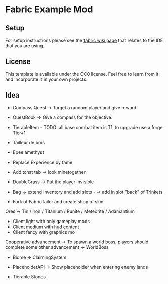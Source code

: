 # Fabric Example Mod

## Setup

For setup instructions please see the [fabric wiki page](https://fabricmc.net/wiki/tutorial:setup) that relates to the IDE that you are using.

## License

This template is available under the CC0 license. Feel free to learn from it and incorporate it in your own projects.

## Idea
- Compass Quest -> Target a random player and give reward
- QuestBook -> Give a compass for the objective.
- TierableItem - TODO: all base combat item is T1, to upgrade use a forge Tier+1 
- Tailleur de bois
- Epee amethyst

- Replace Expérience by fame
- Add tchat tab -> look minetogether
- DoubleGrass -> Put the player invisible
- Bag 
    -> extend inventory and add slots -
    -> add in slot "back" of Trinkets 
- Fork of FabricTailor and create shop of skin

Ores -> Tin / Iron / Titanium / Runite / Meteorite / Adamantium
- Client light with only gameplay mods
- Client medium with hud content
- Client fancy with graphics mo

Cooperative advancement 
 -> To spawn a world boss, players should complete some other advancement
 -> WorldBoss

- Biome
    -> ClaimingSystem

- PlaceholderAPI
    -> Show placeholder when entering enemy lands


- Tierable Stones